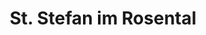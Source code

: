 ---
title: St. Stefan im Rosental
url: /st-stefan-im-rosental/
latitude: 46.906
longitude: 15.715
---